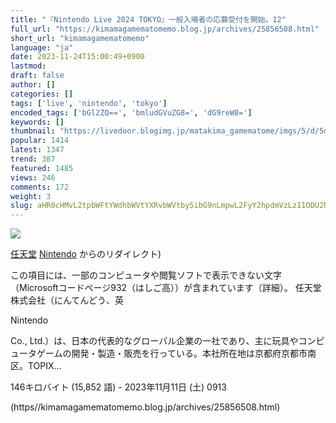 ```yaml
---
title: "『Nintendo Live 2024 TOKYO』一般入場者の応募受付を開始。12"
full_url: "https://kimamagamematomemo.blog.jp/archives/25856508.html"
short_url: "kimamagamematomemo"
language: "ja"
date: 2023-11-24T15:00:49+0900
lastmod: 
draft: false
author: []
categories: []
tags: ['live', 'nintendo', 'tokyo']
encoded_tags: ['bGl2ZQ==', 'bmludGVuZG8=', 'dG9reW8=']
keywords: []
thumbnail: "https://livedoor.blogimg.jp/matakima_gamematome/imgs/5/d/5ddaa225-s.jpg"
popular: 1414
latest: 1347
trend: 387
featured: 1485
views: 246
comments: 172
weight: 3
slug: aHR0cHMvL2tpbWFtYWdhbWVtYXRvbWVtby5ibG9nLmpwL2FyY2hpdmVzLzI1ODU2NTA4Lmh0bWw=
---
```


![](https://livedoor.blogimg.jp/matakima_gamematome/imgs/5/d/5ddaa225-s.jpg)

<div><a title='任天堂' href='https//ja.wikipedia.org/wiki/%E4%BB%BB%E5%A4%A9%E5%A0%82' target='_blank'>任天堂</a> <span class='searchalttitle'><a></a><span><a title='Nintendo' class='mw-redirect' href='https//ja.wikipedia.org/wiki/Nintendo' target='_blank'><span>Nintendo</span></a> からのリダイレクト)</span></span><p class='searchresult'>この項目には、一部のコンピュータや閲覧ソフトで表示できない文字（Microsoftコードページ932（はしご高））が含まれています（詳細）。 任天堂株式会社（にんてんどう、英 <p>Nintendo</p> Co., Ltd.）は、日本の代表的なグローバル企業の一社であり、主に玩具やコンピュータゲームの開発・製造・販売を行っている。本社所在地は京都府京都市南区。TOPIX…</p> <p class='mw-search-result-data'>146キロバイト (15,852 語) - 2023年11月11日 (土) 0913</p></div>

(https//kimamagamematomemo.blog.jp/archives/25856508.html)
